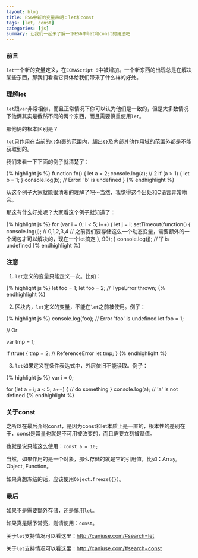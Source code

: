 ```yaml
---
layout: blog
title: ES6中新的变量声明：let和const
tags: [let, const]
categories: [js]
summary: 让我们一起来了解一下ES6中let和const的用法吧
---
```


### 前言

`let`一个新的变量定义，在`ECMAScript 6`中被增加。一个新东西的出现总是在解决某些东西，那我们看看它具体给我们带来了什么样的好处。

### 理解let

`let`跟`var`非常相似，而且正常情况下你可以认为他们是一致的，但是大多数情况下他俩其实是截然不同的两个东西，而且需要慎重使用`let`。

那他俩的根本区别是？

`let`只作用在当前的`{}`包裹的范围内，超出`{}`及内部其他作用域的范围外都是不能获取到的。

我们来看一下下面的例子就清楚了：

{% highlight js %}
function fn() {
    let a = 2;
    console.log(a); // 2
    if (a > 1) {
        let b = 1;
    }
    console.log(b); // Error! 'b' is undefined
}
{% endhighlight %}

从这个例子大家就能很清晰的理解了吧～当然，我觉得这个出处和C语言异常吻合。

那这有什么好处呢？大家看这个例子就知道了：

{% highlight js %}
for (var i = 0; i < 5; i++) {
    let j = i;
    setTimeout(function() {
        console.log(j); // 0,1,2,3,4
        // 之前我们要存储这么一个动态变量，需要额外的一个闭包才可以解决的，现在一个let搞定
    }, 99);
}
console.log(j); // 'j' is undefined
{% endhighlight %}

### 注意

1. `let`定义的变量只能定义一次。比如：

{% highlight js %}
let foo = 1;
let foo = 2; // TypeError thrown;
{% endhighlight %}

2. 区块内，`let`定义的变量，不能在`let`之前被使用。例子：

{% highlight js %}
console.log(foo); // Error 'foo' is undefined
let foo = 1;

// Or

var tmp = 1;

if (true) {
    tmp = 2; // ReferenceError
    let tmp;
}
{% endhighlight %}

3. `let`如果定义在条件表达式中，外层依旧不能读取。例子：

{% highlight js %}
var i = 0;

for (let a = i; a < 5; a++) {
    // do something
}
console.log(a); // 'a' is not defined
{% endhighlight %}

### 关于const

之所以在最后介绍const，是因为const和let本质上是一直的，根本性的差别在于，const是常量也就是不可用被改变的，而且需要立刻被赋值。

也就是说只能这么使用：`const a = 10;`

当然，如果作用的是一个对象，那么存储的就是它的引用值，比如：Array, Object, Function。

如果真想冻结的话，应该使用`Object.freeze({})`。

### 最后

如果不是需要额外存储，还是慎用`let`。

如果真是赋予常亮，则请使用：`const`。

关于`let`支持情况可以看这里：<http://caniuse.com/#search=let>

关于`let`支持情况可以看这里：<http://caniuse.com/#search=const>
